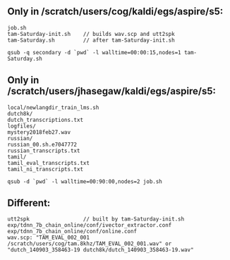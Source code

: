 ## Only in /scratch/users/cog/kaldi/egs/aspire/s5:
```
job.sh
tam-Saturday-init.sh    // builds wav.scp and utt2spk
tam-Saturday.sh         // after tam-Saturday-init.sh
```
``qsub -q secondary -d `pwd` -l walltime=00:00:15,nodes=1 tam-Saturday.sh``

## Only in /scratch/users/jhasegaw/kaldi/egs/aspire/s5:
```
local/newlangdir_train_lms.sh
dutch8k/
dutch_transcriptions.txt
logfiles/
mystery2018feb27.wav
russian/
russian_00.sh.e7047772
russian_transcripts.txt
tamil/
tamil_eval_transcripts.txt
tamil_ni_transcripts.txt
```
``qsub -d `pwd` -l walltime=00:90:00,nodes=2 job.sh``

## Different:
```
utt2spk                 // built by tam-Saturday-init.sh
exp/tdnn_7b_chain_online/conf/ivector_extractor.conf
exp/tdnn_7b_chain_online/conf/online.conf
wav.scp: "TAM_EVAL_002_001 /scratch/users/cog/tam.8khz/TAM_EVAL_002_001.wav" or "dutch_140903_358463-19 dutch8k/dutch_140903_358463-19.wav"
```
